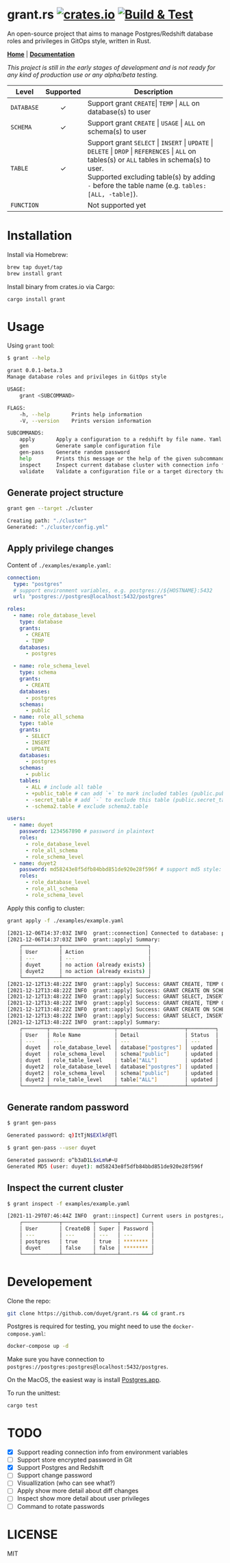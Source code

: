 # grant.rs [![crates.io](https://img.shields.io/crates/v/grant.svg)](https://crates.io/crates/grant) [![Build & Test](https://github.com/duyet/grant.rs/actions/workflows/build-test.yaml/badge.svg)](https://github.com/duyet/grant.rs/actions/workflows/build-test.yaml)

An open-source project that aims to manage Postgres/Redshift database roles and privileges in GitOps style, written in Rust.

[**Home**](https://github.com/duyet/grant.rs) | [**Documentation**](https://docs.rs/grant)

_This project is still in the early stages of development and is not ready for any kind of production use or any alpha/beta testing._

| Level      | Supported | Description                                                                                                                                                                                                                                            |
| ---------- | :-------: | ------------------------------------------------------------------------------------------------------------------------------------------------------------------------------------------------------------------------------------------------------ |
| `DATABASE` |     ✓     | Support grant `CREATE`\| `TEMP` \| `ALL` on database(s) to user                                                                                                                                                                                        |
| `SCHEMA`   |     ✓     | Support grant `CREATE` \| `USAGE` \| `ALL` on schema(s) to user                                                                                                                                                                                        |
| `TABLE`    |     ✓     | Support grant `SELECT` \| `INSERT` \| `UPDATE` \| `DELETE` \| `DROP` \| `REFERENCES` \| `ALL` on tables(s) or `ALL` tables in schema(s) to user. <br> Supported excluding table(s) by adding `-` before the table name (e.g. `tables: [ALL, -table]`). |
| `FUNCTION` |           | Not supported yet                                                                                                                                                                                                                                      |

<!-- edit in https://www.tablesgenerator.com/markdown_tables -->

# Installation

Install via Homebrew:

```bash
brew tap duyet/tap
brew install grant
```

Install binary from crates.io via Cargo:

```bash
cargo install grant
```

# Usage

Using `grant` tool:

```bash
$ grant --help

grant 0.0.1-beta.3
Manage database roles and privileges in GitOps style

USAGE:
    grant <SUBCOMMAND>

FLAGS:
    -h, --help       Prints help information
    -V, --version    Prints version information

SUBCOMMANDS:
    apply       Apply a configuration to a redshift by file name. Yaml format are accepted
    gen         Generate sample configuration file
    gen-pass    Generate random password
    help        Prints this message or the help of the given subcommand(s)
    inspect     Inspect current database cluster with connection info from configuration file
    validate    Validate a configuration file or a target directory that contains configuration files
```

## Generate project structure

```bash
grant gen --target ./cluster

Creating path: "./cluster"
Generated: "./cluster/config.yml"
```

## Apply privilege changes

Content of `./examples/example.yaml`:

```yaml
connection:
  type: "postgres"
  # support environment variables, e.g. postgres://${HOSTNAME}:5432
  url: "postgres://postgres@localhost:5432/postgres"

roles:
  - name: role_database_level
    type: database
    grants:
      - CREATE
      - TEMP
    databases:
      - postgres

  - name: role_schema_level
    type: schema
    grants:
      - CREATE
    databases:
      - postgres
    schemas:
      - public
  - name: role_all_schema
    type: table
    grants:
      - SELECT
      - INSERT
      - UPDATE
    databases:
      - postgres
    schemas:
      - public
    tables:
      - ALL # include all table
      - +public_table # can add `+` to mark included tables (public.public_table)
      - -secret_table # add `-` to exclude this table (public.secret_table)
      - -schema2.table # exclude schema2.table

users:
  - name: duyet
    password: 1234567890 # password in plaintext
    roles:
      - role_database_level
      - role_all_schema
      - role_schema_level
  - name: duyet2
    password: md58243e8f5dfb84bbd851de920e28f596f # support md5 style: grant gen-pass -u duyet2
    roles:
      - role_database_level
      - role_all_schema
      - role_schema_level
```

Apply this config to cluster:

```bash
grant apply -f ./examples/example.yaml

[2021-12-06T14:37:03Z INFO  grant::connection] Connected to database: postgres://postgres@localhost:5432/postgres
[2021-12-06T14:37:03Z INFO  grant::apply] Summary:
    ┌────────────┬────────────────────────────┐
    │ User       │ Action                     │
    │ ---        │ ---                        │
    │ duyet      │ no action (already exists) │
    │ duyet2     │ no action (already exists) │
    └────────────┴────────────────────────────┘
[2021-12-12T13:48:22Z INFO  grant::apply] Success: GRANT CREATE, TEMP ON DATABASE postgres TO duyet;
[2021-12-12T13:48:22Z INFO  grant::apply] Success: GRANT CREATE ON SCHEMA public TO duyet;
[2021-12-12T13:48:22Z INFO  grant::apply] Success: GRANT SELECT, INSERT, UPDATE ON ALL TABLES IN SCHEMA public TO duyet;
[2021-12-12T13:48:22Z INFO  grant::apply] Success: GRANT CREATE, TEMP ON DATABASE postgres TO duyet2;
[2021-12-12T13:48:22Z INFO  grant::apply] Success: GRANT CREATE ON SCHEMA public TO duyet2;
[2021-12-12T13:48:22Z INFO  grant::apply] Success: GRANT SELECT, INSERT, UPDATE ON ALL TABLES IN SCHEMA public TO duyet2;
[2021-12-12T13:48:22Z INFO  grant::apply] Summary:
    ┌────────┬─────────────────────┬──────────────────────┬─────────┐
    │ User   │ Role Name           │ Detail               │ Status  │
    │ ---    │ ---                 │ ---                  │ ---     │
    │ duyet  │ role_database_level │ database["postgres"] │ updated │
    │ duyet  │ role_schema_level   │ schema["public"]     │ updated │
    │ duyet  │ role_table_level    │ table["ALL"]         │ updated │
    │ duyet2 │ role_database_level │ database["postgres"] │ updated │
    │ duyet2 │ role_schema_level   │ schema["public"]     │ updated │
    │ duyet2 │ role_table_level    │ table["ALL"]         │ updated │
    └────────┴─────────────────────┴──────────────────────┴─────────┘
```

## Generate random password

```bash
$ grant gen-pass

Generated password: q)ItTjN$EXlkF@Tl
```

```bash
$ grant gen-pass --user duyet

Generated password: o^b3aD1L$xLm%#~U
Generated MD5 (user: duyet): md58243e8f5dfb84bbd851de920e28f596f
```

## Inspect the current cluster

```bash
$ grant inspect -f examples/example.yaml

[2021-11-29T07:46:44Z INFO  grant::inspect] Current users in postgres://postgres@localhost:5432/postgres:
    ┌────────────┬──────────┬───────┬──────────┐
    │ User       │ CreateDB │ Super │ Password │
    │ ---        │ ---      │ ---   │ ---      │
    │ postgres   │ true     │ true  │ ******** │
    │ duyet      │ false    │ false │ ******** │
    └────────────┴──────────┴───────┴──────────┘
```

# Developement

Clone the repo:

```bash
git clone https://github.com/duyet/grant.rs && cd grant.rs
```

Postgres is required for testing, you might need to use the `docker-compose.yaml`:

```bash
docker-compose up -d
```

Make sure you have connection to `postgres://postgres:postgres@localhost:5432/postgres`.

On the MacOS, the easiest way is install [Postgres.app](https://postgresapp.com).

To run the unittest:

```bash
cargo test
```

# TODO

- [x] Support reading connection info from environment variables
- [ ] Support store encrypted password in Git
- [x] Support Postgres and Redshift
- [ ] Support change password
- [ ] Visuallization (who can see what?)
- [ ] Apply show more detail about diff changes
- [ ] Inspect show more detail about user privileges
- [ ] Command to rotate passwords

# LICENSE

MIT
